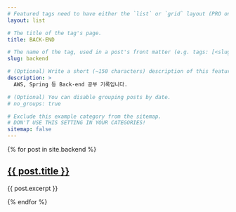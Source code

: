 ```yaml
---
# Featured tags need to have either the `list` or `grid` layout (PRO only).
layout: list

# The title of the tag's page.
title: BACK-END

# The name of the tag, used in a post's front matter (e.g. tags: [<slug>]).
slug: backend

# (Optional) Write a short (~150 characters) description of this featured tag.
description: >
  AWS, Spring 등 Back-end 공부 기록입니다.

# (Optional) You can disable grouping posts by date.
# no_groups: true

# Exclude this example category from the sitemap.
# DON'T USE THIS SETTING IN YOUR CATEGORIES!
sitemap: false
---
```


{% for post in site.backend %}

  <h2><a href="{{ post.url }}">{{ post.title }}</a></h2>
  <p>{{ post.excerpt }}</p>
{% endfor %}
